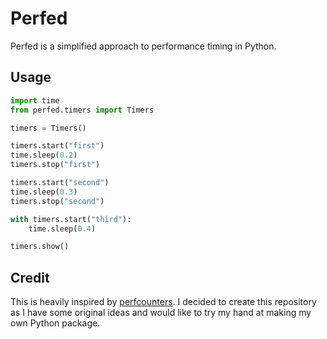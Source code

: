# Perfed

Perfed is a simplified approach to performance timing in Python.

## Usage
```Python
import time
from perfed.timers import Timers

timers = Timers()

timers.start("first")
time.sleep(0.2)
timers.stop("first")

timers.start("second")
time.sleep(0.3)
timers.stop("second")

with timers.start("third"):
    time.sleep(0.4)

timers.show()
```

## Credit
This is heavily inspired by [perfcounters](https://github.com/ebursztein/perfcounters). I decided to create this repository as I have some original ideas and would like to try my hand at making my own Python package. 

